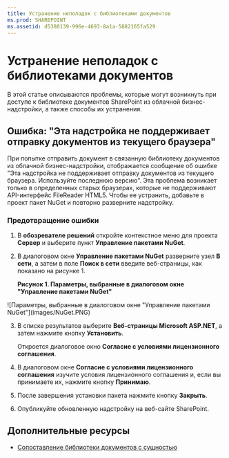 ```yaml
---
title: Устранение неполадок с библиотеками документов
ms.prod: SHAREPOINT
ms.assetid: d5380139-996e-4693-8a1a-5882165fa529
---
```



# Устранение неполадок с библиотеками документов
В этой статье описываются проблемы, которые могут возникнуть при доступе к библиотеке документов SharePoint из облачной бизнес-надстройки, а также способы их устранения.






## Ошибка: "Эта надстройка не поддерживает отправку документов из текущего браузера"

При попытке отправить документ в связанную библиотеку документов из облачной бизнес-надстройки, отображается сообщение об ошибке "Эта надстройка не поддерживает отправку документов из текущего браузера. Используйте последнюю версию". Эта проблема возникает только в определенных старых браузерах, которые не поддерживают API-интерфейс FileReader HTML5. Чтобы ее устранить, добавьте в проект пакет NuGet и повторно разверните надстройку.




### Предотвращение ошибки


1. В **обозревателе решений** откройте контекстное меню для проекта **Сервер** и выберите пункт **Управление пакетами NuGet**.


2. В диалоговом окне **Управление пакетами NuGet** разверните узел **В сети**, а затем в поле **Поиск в сети** введите веб-страницы, как показано на рисунке 1.

   **Рисунок 1. Параметры, выбранные в диалоговом окне "Управление пакетами NuGet"**



!\[Параметры, выбранные в диалоговом окне "Управление пакетами NuGet"](images/NuGet.PNG)





3. В списке результатов выберите **Веб-страницы Microsoft ASP.NET**, а затем нажмите кнопку **Установить**.

    Откроется диалоговое окно **Согласие с условиями лицензионного соглашения**.


4. В диалоговом окне **Согласие с условиями лицензионного соглашения** изучите условия лицензионного соглашения и, если вы принимаете их, нажмите кнопку **Принимаю**.


5. После завершения установки пакета нажмите кнопку **Закрыть**.


6. Опубликуйте обновленную надстройку на веб-сайте SharePoint.



## Дополнительные ресурсы
<a name="bk_addresources"> </a>


-  [Сопоставление библиотеки документов с сущностью](associate-a-document-library-with-an-entity.md)



